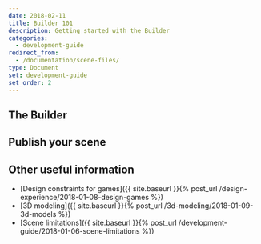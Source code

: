 ```yaml
---
date: 2018-02-11
title: Builder 101
description: Getting started with the Builder
categories:
  - development-guide
redirect_from:
  - /documentation/scene-files/
type: Document
set: development-guide
set_order: 2
---
```


## The Builder

## Publish your scene

## Other useful information

- [Design constraints for games]({{ site.baseurl }}{% post_url /design-experience/2018-01-08-design-games %})
- [3D modeling]({{ site.baseurl }}{% post_url /3d-modeling/2018-01-09-3d-models %})
- [Scene limitations]({{ site.baseurl }}{% post_url /development-guide/2018-01-06-scene-limitations %})
